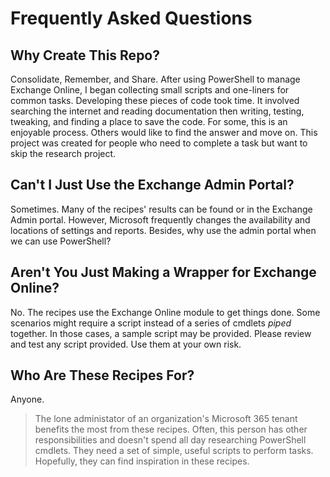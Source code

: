 # Frequently Asked Questions

## Why Create This Repo?

Consolidate, Remember, and Share.
After using PowerShell to manage Exchange Online, I began collecting small scripts and one-liners for common tasks.
Developing these pieces of code took time.
It involved searching the internet and reading documentation then writing, testing, tweaking, and finding a place to save the code.
For some, this is an enjoyable process.
Others would like to find the answer and move on.
This project was created for people who need to complete a task but want to skip the research project.

## Can't I Just Use the Exchange Admin Portal?

Sometimes.
Many of the recipes' results can be found or in the Exchange Admin portal.
However, Microsoft frequently changes the availability and locations of settings and reports.
Besides, why use the admin portal when we can use PowerShell?

## Aren't You Just Making a Wrapper for Exchange Online?

No.
The recipes use the Exchange Online module to get things done.
Some scenarios might require a script instead of a series of cmdlets _piped_ together.
In those cases, a sample script may be provided.
Please review and test any script provided.
Use them at your own risk.

## Who Are These Recipes For?

Anyone.
> The lone administator of an organization's Microsoft 365 tenant benefits the most from these recipes.
Often, this person has other responsibilities and doesn't spend all day researching PowerShell cmdlets.
They need a set of simple, useful scripts to perform tasks.
Hopefully, they can find inspiration in these recipes.
